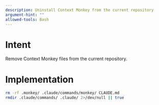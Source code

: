 ```yaml
---
description: Uninstall Context Monkey from the current repository
argument-hint: ""
allowed-tools: Bash
---
```


# Intent

Remove Context Monkey files from the current repository.

# Implementation

```bash
rm -rf .monkey/ .claude/commands/monkey/ CLAUDE.md
rmdir .claude/commands/ .claude/ 2>/dev/null || true
```